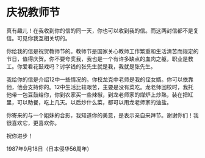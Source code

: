 # 庆祝教师节

真有趣儿！在我收到你的信的同一天，你也可以收到我的信。而这两封信都不是复信。可见你我互相关切的。

你给我的信是祝贺教师节的。教师节是国家关心教师工作繁重和生活清苦而规定的节日，值得庆贺。你不要夸奖我，我也是一个有许多缺点的血肉之躯，职业是教工。你爱看花鼓戏吗？讨学钱的张先生就是我，我就是张先生。

我给你的信是介绍12中一些情况的。你校龙克中老师是我的侄女婿。你可以依靠他，他会支持你的。12中生活比较艰苦，主要是没有菜吃。龙老师回校时，我托他带一包豆鼓给你，你到农家买一些辣椒，到龙老师家的煤炉上炒熟，装在把缸里，可以助餐，吃上几天。以后炒什么菜，都可以用龙老师家的油盐。

你寄来的与一个姐妹的合影，我知道你的美意，是表示亲自来拜节。谢谢你们！我很喜欢它，更喜欢你。

祝你进步！

1987年9月18日（日本侵华56周年）

